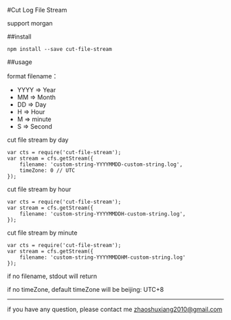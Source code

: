 #Cut Log File Stream

support morgan

##install
```
npm install --save cut-file-stream
```

##usage

format filename：

- YYYY => Year
- MM => Month
- DD => Day
- H => Hour
- M => minute
- S => Second

cut file stream by day
```
var cts = require('cut-file-stream');
var stream = cfs.getStream({
    filename: 'custom-string-YYYYMMDD-custom-string.log',
    timeZone: 0 // UTC
});
```

cut file stream by hour
```
var cts = require('cut-file-stream');
var stream = cfs.getStream({
    filename: 'custom-string-YYYYMMDDH-custom-string.log',
});
```

cut file stream by minute
```
var cts = require('cut-file-stream');
var stream = cfs.getStream({
    filename: 'custom-string-YYYYMMDDHM-custom-string.log'
});
```

if no filename, stdout will return

if no timeZone, default timeZone will be beijing: UTC+8

---

if you have any question, please contact me zhaoshuxiang2010@gmail.com



